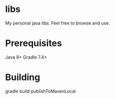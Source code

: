 # libs
My personal java libs. Feel free to browse and use.

# Prerequisites

Java 8+
Gradle 7.4+

# Building

gradle build publishToMavenLocal
